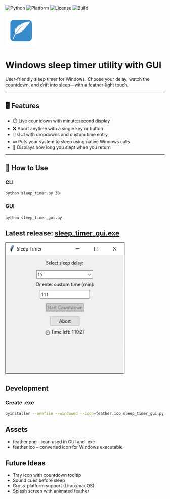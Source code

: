 ![Python](https://img.shields.io/badge/Python-3.10+-blue?logo=python)
![Platform](https://img.shields.io/badge/Platform-Windows-lightgrey?logo=windows)
![License](https://img.shields.io/badge/License-MIT-green?logo=open-source-initiative)
![Build](https://img.shields.io/badge/Build-Stable-brightgreen?logo=check-circle)

<img src="https://github.com/jamps3/Scripts/blob/master/sleep_timer/feather.png" alt="Feather Icon" width="100"></img>
# Windows sleep timer utility with GUI

User-friendly sleep timer for Windows. Choose your delay, watch the countdown, and drift into sleep—with a feather-light touch.

---

## 🖥️ Features

- ⏱️ Live countdown with minute:second display
- ❌ Abort anytime with a single key or button
- 🖱️ GUI with dropdowns and custom time entry
- 💤 Puts your system to sleep using native Windows calls
- 🌅 Displays how long you slept when you return

---

## 🚀 How to Use

### CLI
```bash
python sleep_timer.py 30
```

### GUI
```bash
python sleep_timer_gui.py
```

## Latest release: [sleep_timer_gui.exe](https://github.com/jamps3/Scripts/blob/master/sleep_timer/dist/sleep_timer_gui.exe)

![screenshot](https://github.com/jamps3/Scripts/blob/master/sleep_timer/screenshot.png)

## Development

### Create .exe
```bash
pyinstaller --onefile --windowed --icon=feather.ico sleep_timer_gui.py
```

## Assets
- feather.png – icon used in GUI and .exe
- feather.ico – converted icon for Windows executable

## Future Ideas
- Tray icon with countdown tooltip
- Sound cues before sleep
- Cross-platform support (Linux/macOS)
- Splash screen with animated feather
